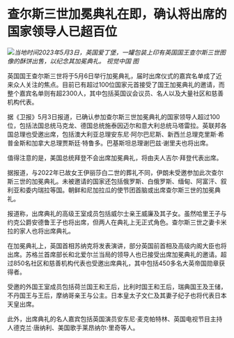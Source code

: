# 查尔斯三世加冕典礼在即，确认将出席的国家领导人已超百位

![](https://inews.gtimg.com/om_bt/Oj_S6AYGh1a95dFvWzVBc_3iCG5_q2pozXZgzu9S2DHowAA/1000)_当地时间2023年5月3日，英国爱丁堡，一罐包装上印有英国国王查尔斯三世图像的酥饼出售，以纪念其加冕典礼。
视觉中国 图_

英国国王查尔斯三世将于5月6日举行加冕典礼，届时出席仪式的嘉宾名单成了近来众人关注的焦点。目前已有超过100位国家元首接受了国王加冕典礼的邀请，而整个嘉宾名单则有超2300人，其中包括英国议会议员、名人以及大量社区和慈善机构代表。

据《卫报》5月3日报道，已确认参加查尔斯三世加冕典礼的国家领导人超过100位，包括法国总统马克龙、德国总统施泰因迈尔和意大利总统马塔雷拉。英联邦各国总理也受邀出席，包括澳大利亚总理安东尼·阿尔巴尼斯、新西兰总理克里斯·希普金斯和加拿大总理贾斯廷·特鲁多。巴基斯坦总理谢巴兹·谢里夫也将出席。

值得注意的是，美国总统拜登不会出席加冕典礼，将由夫人吉尔·拜登代表出席。

据报道，与2022年已故女王伊丽莎白二世的葬礼不同，伊朗未受邀参加此次查尔斯三世的加冕典礼。未被邀请的国家还包括俄罗斯、白俄罗斯、缅甸、阿富汗、叙利亚和委内瑞拉等国。朝鲜和尼加拉瓜的使节团首脑或出席查尔斯三世的加冕典礼。

报道称，出席典礼的高级王室成员包括威尔士亲王威廉及其子女。虽然哈里王子与约克公爵安德鲁王子也将出席，但两人在典礼上无正式角色。查尔斯三世之妻卡米拉的家人也将出席典礼。

在加冕典礼上，英国首相苏纳克将发表演讲，部分英国前首相及高级内阁大臣也将出席。苏格兰首席部长和北爱尔兰当局的领导人也已接受出席加冕典礼的邀请。超过850名社区和慈善机构代表也受邀出席典礼，其中包括450多名大英帝国勋章获得者。

受邀的外国王室成员包括荷兰国王和王后，比利时国王和王后，瑞典国王及王储，不丹国王与王后，摩纳哥亲王与公主。日本皇太子文仁及其妻子纪子也将代表日本天皇出席。

此外，出席典礼的名人嘉宾包括英国演员安东尼·麦克帕特林、英国电视节目主持人德克兰·唐纳利、美国歌手莱昂纳尔·里奇等人。


